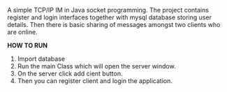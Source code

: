 A simple TCP/IP IM in Java socket programming. The project contains register and login interfaces together with mysql database storing user details.
Then there is basic sharing of messages amongst two clients who are online.

**HOW TO RUN**
1. Import database
2. Run the main Class which will open the server window.
3. On the server click add cient button.
4. Then you can register client and login the application.
